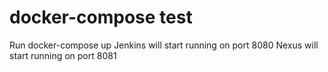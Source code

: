 # docker-compose test

Run docker-compose up
Jenkins will start running on port 8080
Nexus will start running on port 8081
